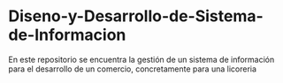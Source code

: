 # Diseno-y-Desarrollo-de-Sistema-de-Informacion
En este repositorio se encuentra la gestión de un sistema de información para el desarrollo de un comercio, concretamente para una licoreria
